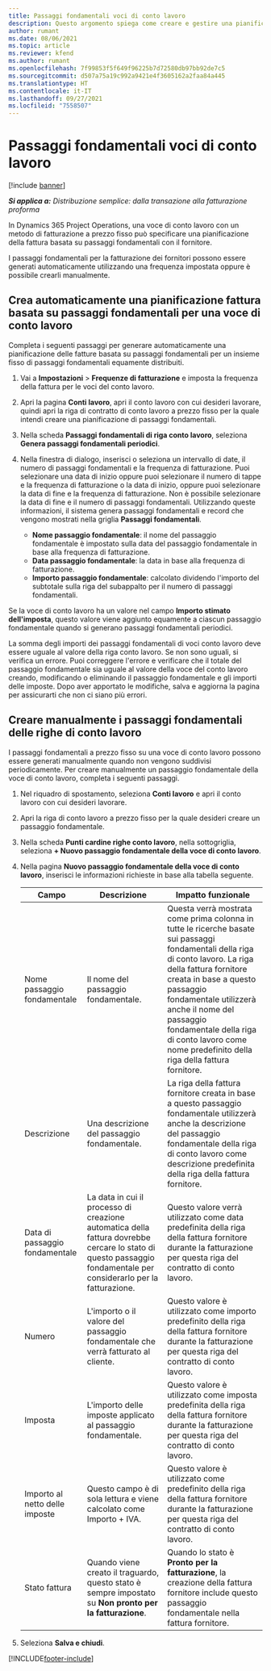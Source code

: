 ```yaml
---
title: Passaggi fondamentali voci di conto lavoro
description: Questo argomento spiega come creare e gestire una pianificazione delle fatture basata su passaggi fondamentali per un conto lavoro con un fornitore.
author: rumant
ms.date: 08/06/2021
ms.topic: article
ms.reviewer: kfend
ms.author: rumant
ms.openlocfilehash: 7f99853f5f649f96225b7d72580db97bb92de7c5
ms.sourcegitcommit: d507a75a19c992a9421e4f3605162a2faa84a445
ms.translationtype: HT
ms.contentlocale: it-IT
ms.lasthandoff: 09/27/2021
ms.locfileid: "7558507"
---
```

# <a name="subcontract-line-milestones"></a>Passaggi fondamentali voci di conto lavoro

[!include [banner](../../includes/dataverse-preview.md)]

_**Si applica a:** Distribuzione semplice: dalla transazione alla fatturazione proforma_

In Dynamics 365 Project Operations, una voce di conto lavoro con un metodo di fatturazione a prezzo fisso può specificare una pianificazione della fattura basata su passaggi fondamentali con il fornitore.

I passaggi fondamentali per la fatturazione dei fornitori possono essere generati automaticamente utilizzando una frequenza impostata oppure è possibile crearli manualmente.

## <a name="automatically-create-a-milestone-based-invoice-schedule-for-a-subcontract-line"></a>Crea automaticamente una pianificazione fattura basata su passaggi fondamentali per una voce di conto lavoro

Completa i seguenti passaggi per generare automaticamente una pianificazione delle fatture basata su passaggi fondamentali per un insieme fisso di passaggi fondamentali equamente distribuiti.

1. Vai a **Impostazioni** > **Frequenze di fatturazione** e imposta la frequenza della fattura per le voci del conto lavoro.
2. Apri la pagina **Conti lavoro**, apri il conto lavoro con cui desideri lavorare, quindi apri la riga di contratto di conto lavoro a prezzo fisso per la quale intendi creare una pianificazione di passaggi fondamentali.
3. Nella scheda **Passaggi fondamentali di riga conto lavoro**, seleziona **Genera passaggi fondamentali periodici**.
4. Nella finestra di dialogo, inserisci o seleziona un intervallo di date, il numero di passaggi fondamentali e la frequenza di fatturazione. Puoi selezionare una data di inizio oppure puoi selezionare il numero di tappe e la frequenza di fatturazione o la data di inizio, oppure puoi selezionare la data di fine e la frequenza di fatturazione. Non è possibile selezionare la data di fine e il numero di passaggi fondamentali.
Utilizzando queste informazioni, il sistema genera passaggi fondamentali e record che vengono mostrati nella griglia **Passaggi fondamentali**.

   - **Nome passaggio fondamentale**: il nome del passaggio fondamentale è impostato sulla data del passaggio fondamentale in base alla frequenza di fatturazione.
   - **Data passaggio fondamentale**: la data in base alla frequenza di fatturazione.
   - **Importo passaggio fondamentale**: calcolato dividendo l'importo del subtotale sulla riga del subappalto per il numero di passaggi fondamentali.

Se la voce di conto lavoro ha un valore nel campo **Importo stimato dell'imposta**, questo valore viene aggiunto equamente a ciascun passaggio fondamentale quando si generano passaggi fondamentali periodici.

La somma degli importi dei passaggi fondamentali di voci conto lavoro deve essere uguale al valore della riga conto lavoro. Se non sono uguali, si verifica un errore. Puoi correggere l'errore e verificare che il totale del passaggio fondamentale sia uguale al valore della voce del conto lavoro creando, modificando o eliminando il passaggio fondamentale e gli importi delle imposte. Dopo aver apportato le modifiche, salva e aggiorna la pagina per assicurarti che non ci siano più errori.

## <a name="manually-create-subcontract-line-milestones"></a>Creare manualmente i passaggi fondamentali delle righe di conto lavoro

I passaggi fondamentali a prezzo fisso su una voce di conto lavoro possono essere generati manualmente quando non vengono suddivisi periodicamente. Per creare manualmente un passaggio fondamentale della voce di conto lavoro, completa i seguenti passaggi.

1. Nel riquadro di spostamento, seleziona **Conti lavoro** e apri il conto lavoro con cui desideri lavorare.
2. Apri la riga di conto lavoro a prezzo fisso per la quale desideri creare un passaggio fondamentale.
3. Nella scheda **Punti cardine righe conto lavoro**, nella sottogriglia, seleziona **+ Nuovo passaggio fondamentale della voce di conto lavoro**.
4. Nella pagina **Nuovo passaggio fondamentale della voce di conto lavoro**, inserisci le informazioni richieste in base alla tabella seguente.

    | Campo | Descrizione |Impatto funzionale|
    | --- | --- |----------------------|
    | Nome passaggio fondamentale | Il nome del passaggio fondamentale. |Questa verrà mostrata come prima colonna in tutte le ricerche basate sui passaggi fondamentali della riga di conto lavoro. La riga della fattura fornitore creata in base a questo passaggio fondamentale utilizzerà anche il nome del passaggio fondamentale della riga di conto lavoro come nome predefinito della riga della fattura fornitore.|
    | Descrizione | Una descrizione del passaggio fondamentale. |La riga della fattura fornitore creata in base a questo passaggio fondamentale utilizzerà anche la descrizione del passaggio fondamentale della riga di conto lavoro come descrizione predefinita della riga della fattura fornitore.|
    | Data di passaggio fondamentale | La data in cui il processo di creazione automatica della fattura dovrebbe cercare lo stato di questo passaggio fondamentale per considerarlo per la fatturazione.| Questo valore verrà utilizzato come data predefinita della riga della fattura fornitore durante la fatturazione per questa riga del contratto di conto lavoro. |
    | Numero | L'importo o il valore del passaggio fondamentale che verrà fatturato al cliente. |Questo valore è utilizzato come importo predefinito della riga della fattura fornitore durante la fatturazione per questa riga del contratto di conto lavoro. |
    | Imposta | L'importo delle imposte applicato al passaggio fondamentale.| Questo valore è utilizzato come imposta predefinita della riga della fattura fornitore durante la fatturazione per questa riga del contratto di conto lavoro. |
    | Importo al netto delle imposte | Questo campo è di sola lettura e viene calcolato come Importo + IVA.|Questo valore è utilizzato come predefinito della riga della fattura fornitore durante la fatturazione per questa riga del contratto di conto lavoro. |
    | Stato fattura | Quando viene creato il traguardo, questo stato è sempre impostato su **Non pronto per la fatturazione**.|  Quando lo stato è **Pronto per la fatturazione**, la creazione della fattura fornitore include questo passaggio fondamentale nella fattura fornitore. |

5. Seleziona **Salva e chiudi**.


[!INCLUDE[footer-include](../../includes/footer-banner.md)]
